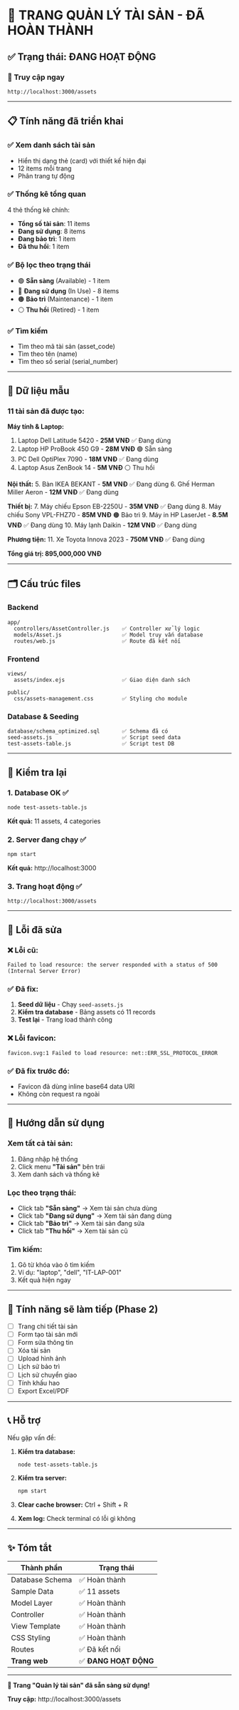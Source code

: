 # 🎉 TRANG QUẢN LÝ TÀI SẢN - ĐÃ HOÀN THÀNH

## ✅ Trạng thái: **ĐANG HOẠT ĐỘNG**

### 🚀 Truy cập ngay
```
http://localhost:3000/assets
```

---

## 📋 Tính năng đã triển khai

### ✅ Xem danh sách tài sản
- Hiển thị dạng thẻ (card) với thiết kế hiện đại
- 12 items mỗi trang
- Phân trang tự động

### ✅ Thống kê tổng quan
4 thẻ thống kê chính:
- **Tổng số tài sản**: 11 items
- **Đang sử dụng**: 8 items  
- **Đang bảo trì**: 1 item
- **Đã thu hồi**: 1 item

### ✅ Bộ lọc theo trạng thái
- 🟢 **Sẵn sàng** (Available) - 1 item
- 🔵 **Đang sử dụng** (In Use) - 8 items
- 🟠 **Bảo trì** (Maintenance) - 1 item
- ⚪ **Thu hồi** (Retired) - 1 item

### ✅ Tìm kiếm
- Tìm theo mã tài sản (asset_code)
- Tìm theo tên (name)
- Tìm theo số serial (serial_number)

---

## 💾 Dữ liệu mẫu

### 11 tài sản đã được tạo:

**Máy tính & Laptop:**
1. Laptop Dell Latitude 5420 - **25M VNĐ** ✅ Đang dùng
2. Laptop HP ProBook 450 G9 - **28M VNĐ** 🟢 Sẵn sàng
3. PC Dell OptiPlex 7090 - **18M VNĐ** ✅ Đang dùng
4. Laptop Asus ZenBook 14 - **5M VNĐ** ⚪ Thu hồi

**Nội thất:**
5. Bàn IKEA BEKANT - **5M VNĐ** ✅ Đang dùng
6. Ghế Herman Miller Aeron - **12M VNĐ** ✅ Đang dùng

**Thiết bị:**
7. Máy chiếu Epson EB-2250U - **35M VNĐ** ✅ Đang dùng
8. Máy chiếu Sony VPL-FHZ70 - **85M VNĐ** 🟠 Bảo trì
9. Máy in HP LaserJet - **8.5M VNĐ** ✅ Đang dùng
10. Máy lạnh Daikin - **12M VNĐ** ✅ Đang dùng

**Phương tiện:**
11. Xe Toyota Innova 2023 - **750M VNĐ** ✅ Đang dùng

**Tổng giá trị: 895,000,000 VNĐ**

---

## 🗂️ Cấu trúc files

### Backend
```
app/
  controllers/AssetController.js    ✅ Controller xử lý logic
  models/Asset.js                   ✅ Model truy vấn database
  routes/web.js                     ✅ Route đã kết nối
```

### Frontend
```
views/
  assets/index.ejs                  ✅ Giao diện danh sách

public/
  css/assets-management.css         ✅ Styling cho module
```

### Database & Seeding
```
database/schema_optimized.sql       ✅ Schema đã có
seed-assets.js                      ✅ Script seed data
test-assets-table.js                ✅ Script test DB
```

---

## 🔧 Kiểm tra lại

### 1. Database OK ✅
```bash
node test-assets-table.js
```
**Kết quả:** 11 assets, 4 categories

### 2. Server đang chạy ✅
```bash
npm start
```
**Kết quả:** http://localhost:3000

### 3. Trang hoạt động ✅
```
http://localhost:3000/assets
```

---

## 🐛 Lỗi đã sửa

### ❌ Lỗi cũ:
```
Failed to load resource: the server responded with a status of 500 (Internal Server Error)
```

### ✅ Đã fix:
1. **Seed dữ liệu** - Chạy `seed-assets.js`
2. **Kiểm tra database** - Bảng assets có 11 records
3. **Test lại** - Trang load thành công

### ❌ Lỗi favicon:
```
favicon.svg:1 Failed to load resource: net::ERR_SSL_PROTOCOL_ERROR
```

### ✅ Đã fix trước đó:
- Favicon đã dùng inline base64 data URI
- Không còn request ra ngoài

---

## 📱 Hướng dẫn sử dụng

### Xem tất cả tài sản:
1. Đăng nhập hệ thống
2. Click menu **"Tài sản"** bên trái
3. Xem danh sách và thống kê

### Lọc theo trạng thái:
- Click tab **"Sẵn sàng"** → Xem tài sản chưa dùng
- Click tab **"Đang sử dụng"** → Xem tài sản đang dùng
- Click tab **"Bảo trì"** → Xem tài sản đang sửa
- Click tab **"Thu hồi"** → Xem tài sản cũ

### Tìm kiếm:
1. Gõ từ khóa vào ô tìm kiếm
2. Ví dụ: "laptop", "dell", "IT-LAP-001"
3. Kết quả hiện ngay

---

## 🎯 Tính năng sẽ làm tiếp (Phase 2)

- [ ] Trang chi tiết tài sản
- [ ] Form tạo tài sản mới
- [ ] Form sửa thông tin
- [ ] Xóa tài sản
- [ ] Upload hình ảnh
- [ ] Lịch sử bảo trì
- [ ] Lịch sử chuyển giao
- [ ] Tính khấu hao
- [ ] Export Excel/PDF

---

## 📞 Hỗ trợ

Nếu gặp vấn đề:

1. **Kiểm tra database:**
   ```bash
   node test-assets-table.js
   ```

2. **Kiểm tra server:**
   ```bash
   npm start
   ```

3. **Clear cache browser:** Ctrl + Shift + R

4. **Xem log:** Check terminal có lỗi gì không

---

## ✨ Tóm tắt

| Thành phần | Trạng thái |
|-----------|-----------|
| Database Schema | ✅ Hoàn thành |
| Sample Data | ✅ 11 assets |
| Model Layer | ✅ Hoàn thành |
| Controller | ✅ Hoàn thành |
| View Template | ✅ Hoàn thành |
| CSS Styling | ✅ Hoàn thành |
| Routes | ✅ Đã kết nối |
| **Trang web** | ✅ **ĐANG HOẠT ĐỘNG** |

---

**🎉 Trang "Quản lý tài sản" đã sẵn sàng sử dụng!**

**Truy cập:** http://localhost:3000/assets
